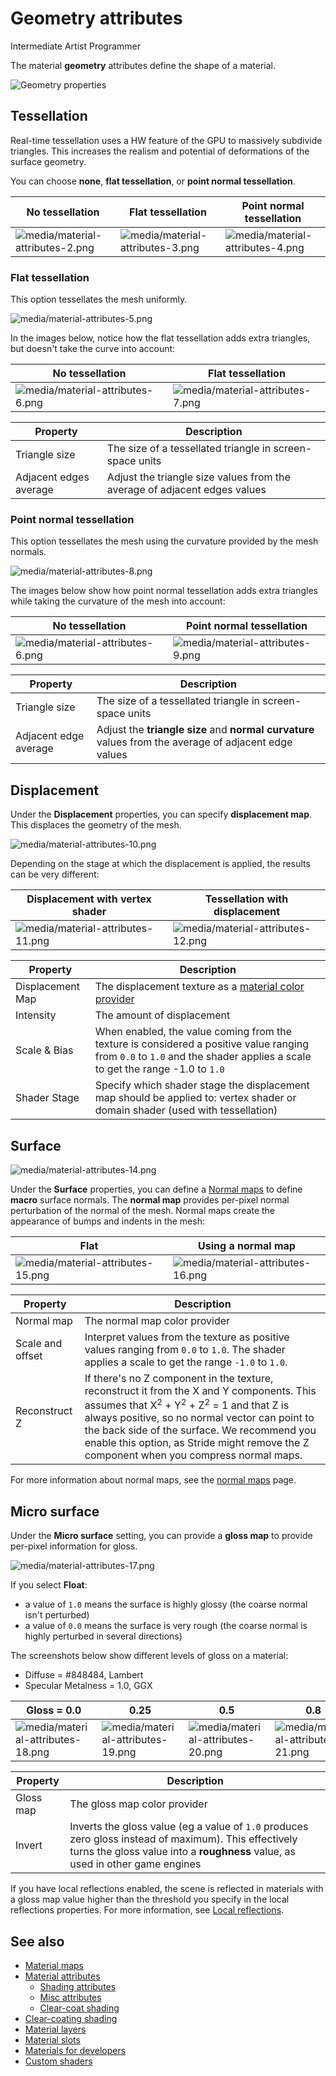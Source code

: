 # Geometry attributes

<span class="badge text-bg-primary">Intermediate</span>
<span class="badge text-bg-success">Artist</span>
<span class="badge text-bg-success">Programmer</span>

The material **geometry** attributes define the shape of a material.

![Geometry properties](media/geometry-properties.png)

## Tessellation

Real-time tessellation uses a HW feature of the GPU to massively subdivide triangles. This increases the realism and potential of deformations of the surface geometry.

You can choose **none**, **flat tessellation**, or **point normal tessellation**.

| No tessellation | Flat tessellation | Point normal tessellation |
| --------------  | -------------- | -------------------- 
| ![media/material-attributes-2.png](media/material-attributes-2.png) | ![media/material-attributes-3.png](media/material-attributes-3.png) | ![media/material-attributes-4.png](media/material-attributes-4.png) |

### Flat tessellation

This option tessellates the mesh uniformly.

![media/material-attributes-5.png](media/material-attributes-5.png)

In the images below, notice how the flat tessellation adds extra triangles, but doesn't take the curve into account:

| No tessellation | Flat tessellation |
| ---------------- | ----------------- 
| ![media/material-attributes-6.png](media/material-attributes-6.png) | ![media/material-attributes-7.png](media/material-attributes-7.png) |

| Property | Description |
| ---------------------- | ------------
| Triangle size | The size of a tessellated triangle in screen-space units |
| Adjacent edges average | Adjust the triangle size values from the average of adjacent edges values |

### Point normal tessellation

This option tessellates the mesh using the curvature provided by the mesh normals.

![media/material-attributes-8.png](media/material-attributes-8.png)

The images below show how point normal tessellation adds extra triangles while taking the curvature of the mesh into account:

| No tessellation | Point normal tessellation |
| ---------------|  ---------------------- |
| ![media/material-attributes-6.png](media/material-attributes-6.png) | ![media/material-attributes-9.png](media/material-attributes-9.png) |

| Property | Description |
| ---------------------- | ------------
| Triangle size | The size of a tessellated triangle in screen-space units |
| Adjacent edge average | Adjust the **triangle size** and **normal curvature** values from the average of adjacent edge values |

## Displacement

Under the **Displacement** properties, you can specify **displacement map**. This displaces the geometry of the mesh.

![media/material-attributes-10.png](media/material-attributes-10.png)

Depending on the stage at which the displacement is applied, the results can be very different:

| Displacement with vertex shader | Tessellation with displacement |
| ------| ----------------- |
| ![media/material-attributes-11.png](media/material-attributes-11.png) | ![media/material-attributes-12.png](media/material-attributes-12.png) |

| Property | Description |
| ---------------- | ------------ 
| Displacement Map | The displacement texture as a [material color provider](material-maps.md) |
| Intensity | The amount of displacement |
| Scale & Bias | When enabled, the value coming from the texture is considered a positive value ranging from `0.0` to `1.0` and the shader applies a scale to get the range -1.0 to `1.0` |
| Shader Stage | Specify which shader stage the displacement map should be applied to: vertex shader or domain shader (used with tessellation) |

## Surface

![media/material-attributes-14.png](media/material-attributes-14.png)

Under the **Surface** properties, you can define a [Normal maps](../textures/normal-maps.md) to define **macro** surface normals. The **normal map** provides per-pixel normal perturbation of the normal of the mesh. Normal maps create the appearance of bumps and indents in the mesh:

| Flat | Using a normal map |
| -----| ----------- 
| ![media/material-attributes-15.png](media/material-attributes-15.png) | ![media/material-attributes-16.png](media/material-attributes-16.png) |

| Property | Description |
| ------------ | ---------------
| Normal map | The normal map color provider |
| Scale and offset | Interpret values from the texture as positive values ranging from `0.0` to `1.0`. The shader applies a scale to get the range `-1.0` to `1.0`. |
| Reconstruct Z | If there's no Z component in the texture, reconstruct it from the X and Y components. This assumes that X<sup>2</sup> + Y<sup>2</sup> + Z<sup>2</sup> = 1 and that Z is always positive, so no normal vector can point to the back side of the surface. We recommend you enable this option, as Stride might remove the Z component when you compress normal maps. |

For more information about normal maps, see the [normal maps](../textures/normal-maps.md) page.

## Micro surface

Under the **Micro surface** setting, you can provide a **gloss map** to provide per-pixel information for gloss.

![media/material-attributes-17.png](media/material-attributes-17.png)

If you select **Float**:

- a value of `1.0` means the surface is highly glossy (the coarse normal isn't perturbed)
- a value of `0.0` means the surface is very rough (the coarse normal is highly perturbed in several directions)

The screenshots below show different levels of gloss on a material:

- Diffuse = #848484, Lambert
- Specular Metalness = 1.0, GGX

| Gloss = 0.0 | 0.25 | 0.5 | 0.8 | 1.0 |
| ---------------- | ---- | ---- |----- | ---
| ![media/material-attributes-18.png](media/material-attributes-18.png) | ![media/material-attributes-19.png](media/material-attributes-19.png) | ![media/material-attributes-20.png](media/material-attributes-20.png) | ![media/material-attributes-21.png](media/material-attributes-21.png) | ![media/material-attributes-22.png](media/material-attributes-22.png) |

| Property       | Description
| -------------- | -- |
| Gloss map | The gloss map color provider
| Invert         | Inverts the gloss value (eg a value of `1.0` produces zero gloss instead of maximum). This effectively turns the gloss value into a **roughness** value, as used in other game engines

If you have local reflections enabled, the scene is reflected in materials with a gloss map value higher than the threshold you specify in the local reflections properties. For more information, see [Local reflections](../post-effects/local-reflections.md).

## See also

* [Material maps](material-maps.md)
* [Material attributes](material-attributes.md)
   * [Shading attributes](shading-attributes.md)
   * [Misc attributes](misc-attributes.md)
   * [Clear-coat shading](clear-coat-shading.md)
* [Clear-coating shading](clear-coat-shading.md)
* [Material layers](material-layers.md)
* [Material slots](material-slots.md)
* [Materials for developers](materials-for-developers.md)
* [Custom shaders](../effects-and-shaders/custom-shaders.md)
